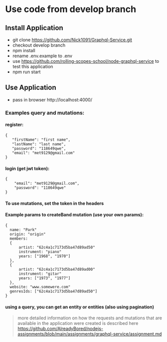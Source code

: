 # Use code from develop branch
## Install Application
- git clone https://github.com/Nick1091/Graphql-Service.git
- checkout develop branch
- npm install
- rename .env.example to .env
- use https://github.com/rolling-scopes-school/node-graphql-service to test this application
- npm run start
## Use Application
- pass in browser http://localhost:4000/ 
### Examples query and mutations:
#### register:
```
{
   "firstName": "first name",
   "lastName": "last name",
   "password": "118649qwe",
   "email": "met9129@gmail.com"
}
```
#### login (get jwt token):
```
{
    "email": "met9129@gmail.com",
    "password": "118649qwe"
}
```
#### To use mutations, set the token in the headers
#### Example params to createBand mutation (use your own params): 
```
{
  name: "Park"
  origin: "origin"
  members: 
  {
      artist: "62c4a1c7173d5ba47d89ad50"
      instrument: "piano"
      years: ["1968", "1970"]
  },
  {
      artist: "62c4a1c7173d5ba47d89ad00"
      instrument: "gitar"
      years: ["1973", "1977"]
  },
  website: "www.somewere.com"
  genresIds: ["62c4a1c7173d5ba47d89ad50"]
}
```
#### using a query, you can get an entity or entities (also using pagination)
>more detailed information on how the requests and mutations that are  available in the application were created is described here https://github.com/AlreadyBored/nodejs-assignments/blob/main/assignments/graphql-service/assignment.md
